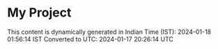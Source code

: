 # My Project

This content is dynamically generated in Indian Time (IST): 2024-01-18 01:56:14 IST
Converted to UTC: 2024-01-17 20:26:14 UTC
